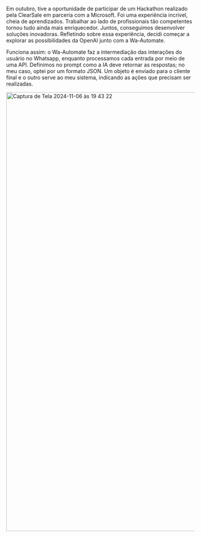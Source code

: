 Em outubro, tive a oportunidade de participar de um Hackathon realizado pela ClearSale em parceria com a Microsoft. Foi uma experiência incrível, cheia de aprendizados. Trabalhar ao lado de profissionais tão competentes tornou tudo ainda mais enriquecedor. Juntos, conseguimos desenvolver soluções inovadoras. Refletindo sobre essa experiência, decidi começar a explorar as possibilidades da OpenAI junto com a Wa-Automate.

Funciona assim: o Wa-Automate faz a intermediação das interações do usuário no Whatsapp, enquanto processamos cada entrada por meio de uma API. Definimos no prompt como a IA deve retornar as respostas; no meu caso, optei por um formato JSON. Um objeto é enviado para o cliente final e o outro serve ao meu sistema, indicando as ações que precisam ser realizadas. 

<img width="1173" alt="Captura de Tela 2024-11-06 às 19 43 22" src="https://github.com/user-attachments/assets/4e1b8084-c8b0-427f-981a-4ed65ba572f2">
